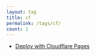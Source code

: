 ```yaml
---
layout: tag
title: cf
permalink: /tags/cf/
count: 1
---
```


- [Deploy with Cloudflare Pages](https://blog.bitmap.us.kg/posts/49749a97.html)
